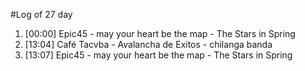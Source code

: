 #Log of 27 day

1. [00:00] Epic45 - may your heart be the map - The Stars in Spring
1. [13:04] Café Tacvba - Avalancha de Exitos - chilanga banda
1. [13:07] Epic45 - may your heart be the map - The Stars in Spring
